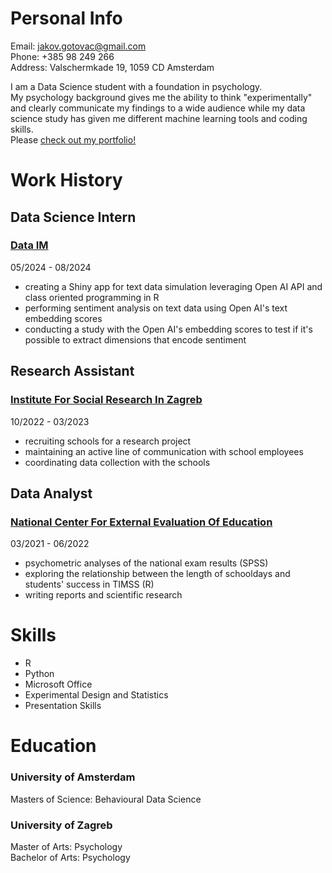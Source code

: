 # Personal Info  
Email: jakov.gotovac@gmail.com  
Phone: +385 98 249 266  
Address: Valschermkade 19, 1059 CD Amsterdam 
  
I am a Data Science student with a foundation in psychology.  
My psychology background gives me the ability to think "experimentally" and clearly communicate my findings to a wide audience while my data science study has given me different machine learning tools and coding skills.  
Please [check out my portfolio!](https://jakovgotovacborcic.github.io/Internship_Portfolio/)  
   
# Work History

## Data Science Intern
### [Data IM]([https://www.idi.hr/en/home](https://www.dataim.nl/))  
05/2024 - 08/2024  
- creating a Shiny app for text data simulation leveraging Open AI API and class oriented programming in R
- performing sentiment analysis on text data using Open AI's text embedding scores
- conducting a study with the Open AI's embedding scores to test if it's possible to extract dimensions that encode sentiment

## Research Assistant
### [Institute For Social Research In Zagreb](https://www.idi.hr/en/home)
10/2022 - 03/2023
- recruiting schools for a research project
- maintaining an active line of communication with school employees
- coordinating data collection with the schools  

## Data Analyst
### [National Center For External Evaluation Of Education](https://www.ncvvo.hr/)  
03/2021 - 06/2022  
- psychometric analyses of the national exam results (SPSS)
- exploring the relationship between the length of schooldays and students' success in TIMSS (R)
- writing reports and scientific research

# Skills
- R
- Python
- Microsoft Office  
- Experimental Design and Statistics
- Presentation Skills
  
# Education   
### University of Amsterdam  
Masters of Science: Behavioural Data Science  
### University of Zagreb
Master of Arts: Psychology  
Bachelor of Arts: Psychology  
